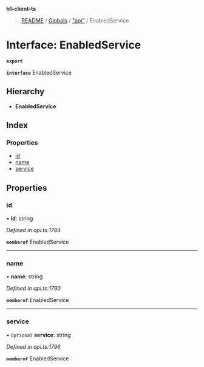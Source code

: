 **h1-client-ts**

> [README](../README.md) / [Globals](../globals.md) / ["api"](../modules/_api_.md) / EnabledService

# Interface: EnabledService

**`export`** 

**`interface`** EnabledService

## Hierarchy

* **EnabledService**

## Index

### Properties

* [id](_api_.enabledservice.md#id)
* [name](_api_.enabledservice.md#name)
* [service](_api_.enabledservice.md#service)

## Properties

### id

•  **id**: string

*Defined in api.ts:1784*

**`memberof`** EnabledService

___

### name

•  **name**: string

*Defined in api.ts:1790*

**`memberof`** EnabledService

___

### service

• `Optional` **service**: string

*Defined in api.ts:1796*

**`memberof`** EnabledService
